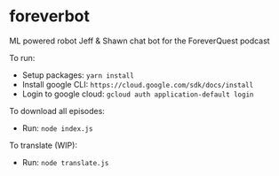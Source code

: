# foreverbot

ML powered robot Jeff &amp; Shawn chat bot for the ForeverQuest podcast

To run:

- Setup packages: `yarn install`
- Install google CLI: `https://cloud.google.com/sdk/docs/install`
- Login to google cloud: `gcloud auth application-default login`

To download all episodes:

- Run: `node index.js`

To translate (WIP):

- Run: `node translate.js`
